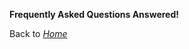 <!-- TITLE: Frequently-aq -->
<!-- SUBTITLE: A quick summary of Page 1 -->

**Frequently Asked Questions Answered!**



Back to [_Home_](Home)